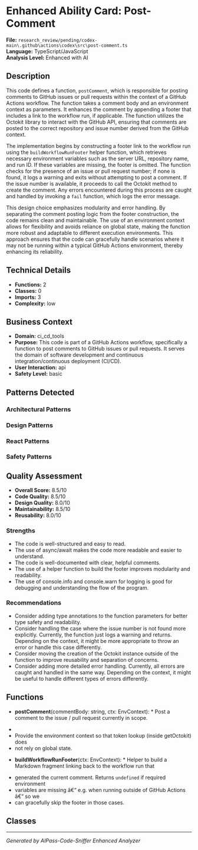 # Enhanced Ability Card: Post-Comment

**File:** `research_review/pending/codex-main\.github\actions\codex\src\post-comment.ts`  
**Language:** TypeScript/JavaScript  
**Analysis Level:** Enhanced with AI

## Description

This code defines a function, `postComment`, which is responsible for posting comments to GitHub issues or pull requests within the context of a GitHub Actions workflow. The function takes a comment body and an environment context as parameters. It enhances the comment by appending a footer that includes a link to the workflow run, if applicable. The function utilizes the Octokit library to interact with the GitHub API, ensuring that comments are posted to the correct repository and issue number derived from the GitHub context.

The implementation begins by constructing a footer link to the workflow run using the `buildWorkflowRunFooter` helper function, which retrieves necessary environment variables such as the server URL, repository name, and run ID. If these variables are missing, the footer is omitted. The function checks for the presence of an issue or pull request number; if none is found, it logs a warning and exits without attempting to post a comment. If the issue number is available, it proceeds to call the Octokit method to create the comment. Any errors encountered during this process are caught and handled by invoking a `fail` function, which logs the error message.

This design choice emphasizes modularity and error handling. By separating the comment posting logic from the footer construction, the code remains clean and maintainable. The use of an environment context allows for flexibility and avoids reliance on global state, making the function more robust and adaptable to different execution environments. This approach ensures that the code can gracefully handle scenarios where it may not be running within a typical GitHub Actions environment, thereby enhancing its reliability.

## Technical Details

- **Functions:** 2
- **Classes:** 0
- **Imports:** 3
- **Complexity:** low




## Business Context

- **Domain:** ci_cd_tools
- **Purpose:** This code is part of a GitHub Actions workflow, specifically a function to post comments to GitHub issues or pull requests. It serves the domain of software development and continuous integration/continuous deployment (CI/CD).
- **User Interaction:** api
- **Safety Level:** basic



## Patterns Detected

### Architectural Patterns


### Design Patterns


### React Patterns


### Safety Patterns




## Quality Assessment

- **Overall Score:** 8.5/10
- **Code Quality:** 8.5/10
- **Design Quality:** 8.0/10
- **Maintainability:** 8.5/10
- **Reusability:** 8.0/10

### Strengths
- The code is well-structured and easy to read.
- The use of async/await makes the code more readable and easier to understand.
- The code is well-documented with clear, helpful comments.
- The use of a helper function to build the footer improves modularity and readability.
- The use of console.info and console.warn for logging is good for debugging and understanding the flow of the program.

### Recommendations
- Consider adding type annotations to the function parameters for better type safety and readability.
- Consider handling the case where the issue number is not found more explicitly. Currently, the function just logs a warning and returns. Depending on the context, it might be more appropriate to throw an error or handle this case differently.
- Consider moving the creation of the Octokit instance outside of the function to improve reusability and separation of concerns.
- Consider adding more detailed error handling. Currently, all errors are caught and handled in the same way. Depending on the context, it might be useful to handle different types of errors differently.


## Functions

- **postComment**(commentBody: string, ctx: EnvContext): * Post a comment to the issue / pull request currently in scope.
 *
 * Provide the environment context so that token lookup (inside getOctokit) does
 * not rely on global state.
- **buildWorkflowRunFooter**(ctx: EnvContext): * Helper to build a Markdown fragment linking back to the workflow run that
 * generated the current comment. Returns `undefined` if required environment
 * variables are missing â€“ e.g. when running outside of GitHub Actions â€“ so we
 * can gracefully skip the footer in those cases.

## Classes



---
*Generated by AIPass-Code-Sniffer Enhanced Analyzer*
